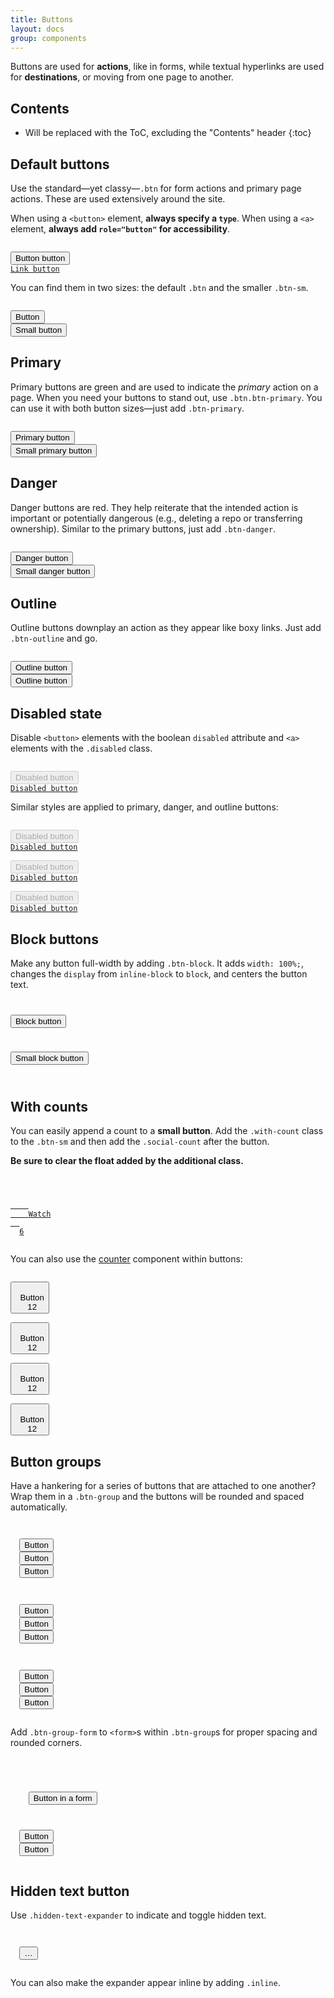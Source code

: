 ```yaml
---
title: Buttons
layout: docs
group: components
---
```


Buttons are used for **actions**, like in forms, while textual hyperlinks are used for **destinations**, or moving from one page to another.

## Contents

* Will be replaced with the ToC, excluding the "Contents" header
{:toc}

## Default buttons

Use the standard—yet classy—`.btn` for form actions and primary page actions. These are used extensively around the site.

When using a `<button>` element, **always specify a `type`**. When using a `<a>` element, **always add `role="button"` for accessibility**.

<code>
<button class="btn" type="button">Button button</button>
<a class="btn" href="#" role="button">Link button</a>
</code>

You can find them in two sizes: the default `.btn` and the smaller `.btn-sm`.

<code>
<button class="btn" type="button">Button</button>
<button class="btn btn-sm" type="button">Small button</button>
</code>

## Primary

Primary buttons are green and are used to indicate the *primary* action on a page. When you need your buttons to stand out, use `.btn.btn-primary`. You can use it with both button sizes—just add `.btn-primary`.

<code>
<button class="btn btn-primary" type="button">Primary button</button>
<button class="btn btn-sm btn-primary" type="button">Small primary button</button>
</code>

## Danger

Danger buttons are red. They help reiterate that the intended action is important or potentially dangerous (e.g., deleting a repo or transferring ownership). Similar to the primary buttons, just add `.btn-danger`.

<code>
<button class="btn btn-danger" type="button">Danger button</button>
<button class="btn btn-sm btn-danger" type="button">Small danger button</button>
</code>

## Outline

Outline buttons downplay an action as they appear like boxy links. Just add `.btn-outline` and go.

<code>
<button class="btn btn-outline" type="button">Outline button</button>
<button class="btn btn-sm btn-outline" type="button">Outline button</button>
</code>

## Disabled state

Disable `<button>` elements with the boolean `disabled` attribute and `<a>` elements with the `.disabled` class.

<code>
<button class="btn" type="button" disabled>Disabled button</button>
<a class="btn disabled" href="#" role="button">Disabled button</a>
</code>

Similar styles are applied to primary, danger, and outline buttons:

<code>
<button class="btn btn-primary" type="button" disabled>Disabled button</button>
<a class="btn btn-primary disabled" href="#" role="button">Disabled button</a>
</code>

<code>
<button class="btn btn-danger" type="button" disabled>Disabled button</button>
<a class="btn btn-danger disabled" href="#" role="button">Disabled button</a>
</code>

<code>
<button class="btn btn-outline" type="button" disabled>Disabled button</button>
<a class="btn btn-outline disabled" href="#" role="button">Disabled button</a>
</code>

## Block buttons

Make any button full-width by adding `.btn-block`. It adds `width: 100%;`, changes the `display` from `inline-block` to `block`, and centers the button text.

<code>
<p><button class="btn btn-block" type="button">Block button</button></p>
<p><button class="btn btn-sm btn-block" type="button">Small block button</button></p>
</code>

## With counts

You can easily append a count to a **small button**. Add the `.with-count` class to the `.btn-sm` and then add the `.social-count` after the button.

**Be sure to clear the float added by the additional class.**

<code>
<div class="clearfix">
  <a class="btn btn-sm btn-with-count" href="#" role="button">
    <span class="octicon octicon-eye"></span>
    Watch
  </a>
  <a class="social-count" href="#">6</a>
</div>
</code>

You can also use the [counter](../utilities/#counter) component within buttons:

<code>
<button class="btn" type="button">
  Button
  <span class="counter">12</span>
</button>

<button class="btn btn-primary" type="button">
  Button
  <span class="counter">12</span>
</button>

<button class="btn btn-danger" type="button">
  Button
  <span class="counter">12</span>
</button>

<button class="btn btn-outline" type="button">
  Button
  <span class="counter">12</span>
</button>
</code>

## Button groups

Have a hankering for a series of buttons that are attached to one another? Wrap them in a `.btn-group` and the buttons will be rounded and spaced automatically.

<code>
<div class="btn-group">
  <button class="btn" type="button">Button</button>
  <button class="btn" type="button">Button</button>
  <button class="btn" type="button">Button</button>
</div>

<div class="btn-group">
  <button class="btn btn-outline" type="button">Button</button>
  <button class="btn btn-outline" type="button">Button</button>
  <button class="btn btn-outline" type="button">Button</button>
</div>

<div class="btn-group">
  <button class="btn btn-sm" type="button">Button</button>
  <button class="btn btn-sm" type="button">Button</button>
  <button class="btn btn-sm" type="button">Button</button>
</div>
</code>

Add `.btn-group-form` to `<form>`s within `.btn-group`s for proper spacing and rounded corners.

<code>
<div class="btn-group">
  <form class="btn-group-form">
    <button class="btn" type="button">Button in a form</button>
  </form>
  <button class="btn" type="button">Button</button>
  <button class="btn" type="button">Button</button>
</div>
</code>

## Hidden text button

Use `.hidden-text-expander` to indicate and toggle hidden text.

<code>
<span class="hidden-text-expander">
  <button type="button" class="ellipsis-expander">&hellip;</button>
</span>
</code>

You can also make the expander appear inline by adding `.inline`.
